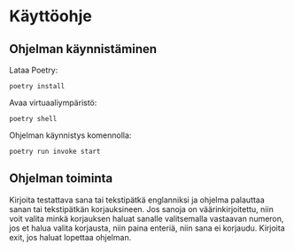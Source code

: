 # Käyttöohje


## Ohjelman käynnistäminen
Lataa Poetry:
```
poetry install
``` 
Avaa virtuaaliympäristö:
```
poetry shell
```

Ohjelman käynnistys komennolla:
```
poetry run invoke start
```
## Ohjelman toiminta
Kirjoita testattava sana tai tekstipätkä englanniksi ja ohjelma palauttaa sanan tai tekstipätkän korjauksineen. Jos sanoja on väärinkirjoitettu, niin voit valita minkä korjauksen haluat sanalle valitsemalla vastaavan numeron, jos et halua valita korjausta, niin paina enteriä, niin sana ei korjaudu. Kirjoita exit, jos haluat lopettaa ohjelman.
